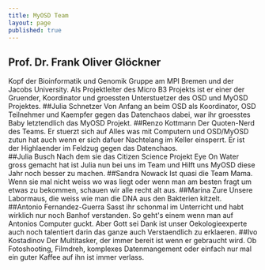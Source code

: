 ```yaml
---
title: MyOSD Team
layout: page
published: true
---
```





## Prof. Dr. Frank Oliver Glöckner
Kopf der Bioinformatik und Genomik Gruppe am MPI Bremen und der Jacobs University. Als Projektleiter des Micro B3 Projekts ist er einer der Gruender, Koordinator und groessten Unterstuetzer des OSD und MyOSD Projektes. 
##Julia Schnetzer
Von Anfang an beim OSD als Koordinator, OSD Teilnehmer und Kaempfer gegen das Datenchaos dabei, war ihr groesstes Baby letztendlich das MyOSD Projekt. 
##Renzo Kottmann
Der Quoten-Nerd des Teams. Er stuerzt sich auf Alles was mit Computern und OSD/MyOSD zutun hat auch wenn er sich dafuer Nachtelang im Keller einsperrt. Er ist der Highlaender im Feldzug gegen das Datenchaos.  
##Julia Busch
Nach dem sie das Citizen Science Projekt Eye On Water gross gemacht hat ist Julia nun bei uns im Team und Hilft uns MyOSD diese Jahr noch besser zu machen.
##Sandra Nowack
Ist quasi die Team Mama. Wenn sie mal nicht weiss wo was liegt oder wenn man am besten fragt um etwas zu bekommen, schauen wir alle recht alt aus.
##Marina Zure
Unsere Labormaus, die weiss wie man die DNA aus den Bakterien kitzelt.
##Antonio Fernandez-Guerra
Sasst ihr schonmal im Unterricht und habt wirklich nur noch Banhof verstanden. So geht's einem wenn man auf Antonios Computer guckt. Aber Gott sei Dank ist unser Oekologieexperte auch noch talentiert darin das ganze auch Verstaendlich zu erklaeren.
##Ivo Kostadinov
Der Multitasker, der immer bereit ist wenn er gebraucht wird. Ob Fotoshooting, Filmdreh, komplexes Datenmangement oder einfach nur mal ein guter Kaffee auf ihn ist immer verlass.